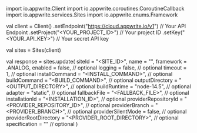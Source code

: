 import io.appwrite.Client
import io.appwrite.coroutines.CoroutineCallback
import io.appwrite.services.Sites
import io.appwrite.enums.Framework

val client = Client()
    .setEndpoint("https://cloud.appwrite.io/v1") // Your API Endpoint
    .setProject("<YOUR_PROJECT_ID>") // Your project ID
    .setKey("<YOUR_API_KEY>") // Your secret API key

val sites = Sites(client)

val response = sites.update(
    siteId = "<SITE_ID>",
    name = "<NAME>",
    framework =  .ANALOG,
    enabled = false, // optional
    logging = false, // optional
    timeout = 1, // optional
    installCommand = "<INSTALL_COMMAND>", // optional
    buildCommand = "<BUILD_COMMAND>", // optional
    outputDirectory = "<OUTPUT_DIRECTORY>", // optional
    buildRuntime = "node-14.5", // optional
    adapter = "static", // optional
    fallbackFile = "<FALLBACK_FILE>", // optional
    installationId = "<INSTALLATION_ID>", // optional
    providerRepositoryId = "<PROVIDER_REPOSITORY_ID>", // optional
    providerBranch = "<PROVIDER_BRANCH>", // optional
    providerSilentMode = false, // optional
    providerRootDirectory = "<PROVIDER_ROOT_DIRECTORY>", // optional
    specification = "" // optional
)
